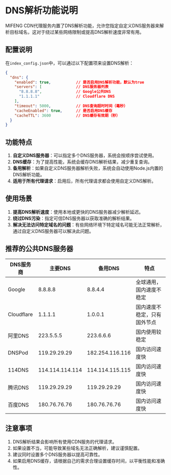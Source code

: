 # DNS解析功能说明

MIFENG CDN代理服务内置了DNS解析功能，允许您指定自定义DNS服务器来解析目标域名，这对于绕过某些网络限制或提高DNS解析速度非常有用。

## 配置说明

在`index_config.json`中，可以通过以下配置项来设置DNS解析：

```json
{
  "dns": {
    "enabled": true,           // 是否启用DNS解析功能，默认为true
    "servers": [               // DNS服务器列表
      "8.8.8.8",               // Google公共DNS
      "1.1.1.1"                // Cloudflare DNS
    ],
    "timeout": 5000,           // DNS查询超时时间（毫秒）
    "cacheEnabled": true,      // 是否启用DNS缓存
    "cacheTTL": 3600           // DNS缓存有效期（秒）
  }
}
```

## 功能特点

1. **自定义DNS服务器**：可以指定多个DNS服务器，系统会按顺序尝试使用。
2. **DNS缓存**：为了提高性能，系统会缓存DNS解析结果，减少重复查询。
3. **备用解析**：如果自定义DNS服务器解析失败，系统会自动使用Node.js内置的DNS解析功能。
4. **适用于所有代理请求**：启用后，所有代理请求都会使用自定义DNS解析。

## 使用场景

1. **提高DNS解析速度**：使用本地或更快的DNS服务器减少解析延迟。
2. **绕过DNS污染**：指定可信DNS服务器以获取准确的解析结果。
3. **解决无法访问特定域名的问题**：有些网络环境下特定域名可能无法正常解析，通过自定义DNS服务器可以解决此问题。

## 推荐的公共DNS服务器

| DNS服务商 | 主要DNS | 备用DNS | 特点 |
|----------|--------|---------|------|
| Google | 8.8.8.8 | 8.8.4.4 | 全球通用，国内速度不稳定 |
| Cloudflare | 1.1.1.1 | 1.0.0.1 | 国内速度不稳定，只有国外节点 |
| 阿里DNS | 223.5.5.5 | 223.6.6.6 | 国内使用较稳定 |
| DNSPod | 119.29.29.29 | 182.254.116.116 | 国内访问速度快 |
| 114DNS | 114.114.114.114 | 114.114.115.115 | 国内访问速度快 |
| 腾讯DNS | 119.29.29.29 | 119.29.29.29 | 国内访问速度快 |
| 百度DNS | 180.76.76.76 | 180.76.76.76 | 国内访问速度快 |

## 注意事项

1. DNS解析结果会影响所有使用CDN服务的代理请求。
2. 如果设置不当，可能导致某些域名无法正确解析，建议谨慎配置。
3. 建议同时设置多个DNS服务器以提高可靠性。
4. 如果启用DNS缓存，请根据自己的需求合理设置缓存时间，以平衡性能和准确性。 
